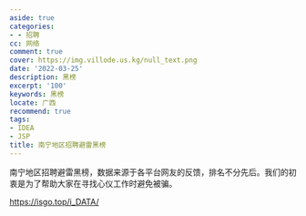 ```yaml
---
aside: true
categories:
- - 招聘
cc: 网络
comment: true
cover: https://img.villode.us.kg/null_text.png
date: '2022-03-25'
description: 黑榜
excerpt: '100'
keywords: 黑榜
locate: 广西
recommend: true
tags:
- IDEA
- JSP
title: 南宁地区招聘避雷黑榜
---
```


南宁地区招聘避雷黑榜，数据来源于各平台网友的反馈，排名不分先后。我们的初衷是为了帮助大家在寻找心仪工作时避免被骗。

 https://isgo.top/i_DATA/